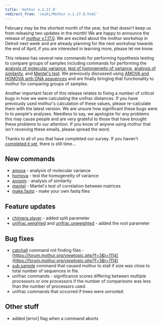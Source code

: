 ```yaml
---
title: 'mothur v.1.17.0'
redirect_from: '/wiki/Mothur_v.1.17.0.html'
---
```

February may be the shortest month of the year, but that doesn't keep
us from releasing two updates in the month! We are happy to announce the
release of [mothur v.1.17.0](mothur_v.1.17.0). We are excited
about the mothur workshop in Detroit next week and are already planning
for the next workshop towards the end of April, if you are interested in
learning more, please let me know.

This release has several new commands for performing hypothesis testing
to compare groups of samples including commands for performing the [
analysis of molecular variance](amova), [ test of homogeneity
of variance](homova), [ analysis of
similarity](anosim), and [ Mantel's
test](mantel). We previously discussed using [AMOVA and
HOMOVA with DNA sequences](https://www.ncbi.nlm.nih.gov/pubmed/18239608)
and are finally bringing that functionality to mothur for comparing
groups of samples.

Another important facet of this release relates to fixing a number of
critical bugs in how we were calculating the unifrac distances. If you
have previously used mothur's calculation of these values, please
re-calculate them with the latest version. We are unsure how significant
these bugs were to to people's analyses. Needless to say, we apologize
for any problems this may cause people and are very grateful to those
that have brought these problems to our attention. If you know of anyone
using mothur that isn't receiving these emails, please spread the word.

Thanks to all of you that have completed our survey. If you haven't
[completed it
yet](https://www.mothur.org/limesurvey/index.php?sid=13611&lang=en),
there is still time\...

## New commands

-   [amova](amova) - analysis of molecular variance
-   [homova](homova) - test the homogeneity of variance
-   [anosim](anosim) - analysis of similarity
-   [mantel](mantel) - Mantel's test of correlation between
    matrices
-   [make.fastq](make.fastq) - make your own fastq files

## Feature updates

-   [chimera.slayer](chimera.slayer) - added split parameter
-   [unifrac.weighted](unifrac.weighted) and
    [unifrac.unweighted](unifrac.unweighted) - added the root
    parameter

## Bug fixes

-   [catchall](catchall) command not finding files -
    [https://forum.mothur.org/viewtopic.php?f=3&t=1114](https://forum.mothur.org/viewtopic.php?f=3&t=1114)
-   [sub.sample](sub.sample) command that caused mothur to
    stall if size was close to total number of sequences in file.
-   unifrac commands - significance scores differing between multiple
    processors or one processors if the number of comparisons was less
    than the number of processors used.
-   unifrac commands that occurred if trees were unrooted.

## Other stuff

-   added \[error\] flag when a command aborts
